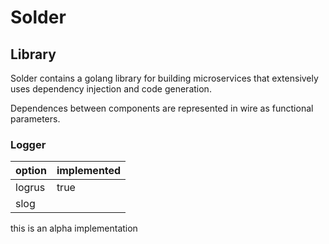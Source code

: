 # Solder 

## Library
Solder contains a golang library for building microservices that extensively uses dependency injection and code generation. 

Dependences between components are represented in wire as functional parameters. 

### Logger

| option | implemented |
| --- | --- |
| logrus | true |
| slog | 


this is an alpha implementation
